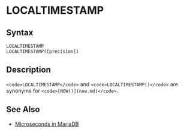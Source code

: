 
# LOCALTIMESTAMP

## Syntax


```
LOCALTIMESTAMP
LOCALTIMESTAMP([precision])
```

## Description


`<code>LOCALTIMESTAMP</code>` and `<code>LOCALTIMESTAMP()</code>` are synonyms for `<code>[NOW()](now.md)</code>`.


## See Also


* [Microseconds in MariaDB](microseconds-in-mariadb.md)

